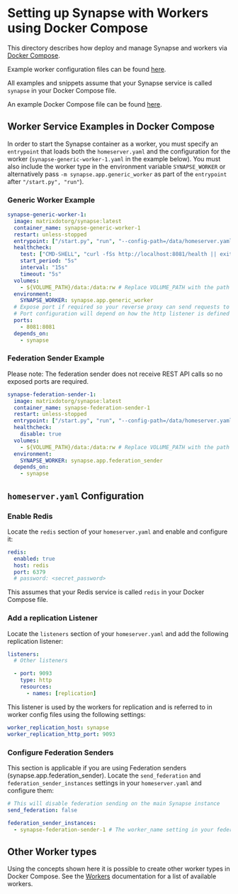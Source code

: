 # Setting up Synapse with Workers using Docker Compose

This directory describes how deploy and manage Synapse and workers via [Docker Compose](https://docs.docker.com/compose/).

Example worker configuration files can be found [here](workers).

All examples and snippets assume that your Synapse service is called `synapse` in your Docker Compose file.

An example Docker Compose file can be found [here](docker-compose.yaml).

## Worker Service Examples in Docker Compose

In order to start the Synapse container as a worker, you must specify an `entrypoint` that loads both the `homeserver.yaml` and the configuration for the worker (`synapse-generic-worker-1.yaml` in the example below). You must also include the worker type in the environment variable `SYNAPSE_WORKER` or alternatively pass `-m synapse.app.generic_worker` as part of the `entrypoint` after `"/start.py", "run"`).

### Generic Worker Example

```yaml
synapse-generic-worker-1:
  image: matrixdotorg/synapse:latest
  container_name: synapse-generic-worker-1
  restart: unless-stopped
  entrypoint: ["/start.py", "run", "--config-path=/data/homeserver.yaml", "--config-path=/data/workers/synapse-generic-worker-1.yaml"]
  healthcheck:
    test: ["CMD-SHELL", "curl -fSs http://localhost:8081/health || exit 1"]
    start_period: "5s"
    interval: "15s"
    timeout: "5s"
  volumes:
    - ${VOLUME_PATH}/data:/data:rw # Replace VOLUME_PATH with the path to your Synapse volume
  environment:
    SYNAPSE_WORKER: synapse.app.generic_worker
  # Expose port if required so your reverse proxy can send requests to this worker
  # Port configuration will depend on how the http listener is defined in the worker configuration file
  ports:
    - 8081:8081
  depends_on:
    - synapse
```

### Federation Sender Example

Please note: The federation sender does not receive REST API calls so no exposed ports are required.

```yaml
synapse-federation-sender-1:
  image: matrixdotorg/synapse:latest
  container_name: synapse-federation-sender-1
  restart: unless-stopped
  entrypoint: ["/start.py", "run", "--config-path=/data/homeserver.yaml", "--config-path=/data/workers/synapse-federation-sender-1.yaml"]
  healthcheck:
    disable: true
  volumes:
    - ${VOLUME_PATH}/data:/data:rw # Replace VOLUME_PATH with the path to your Synapse volume
  environment:
    SYNAPSE_WORKER: synapse.app.federation_sender
  depends_on:
    - synapse
```

## `homeserver.yaml` Configuration

### Enable Redis

Locate the `redis` section of your `homeserver.yaml` and enable and configure it:

```yaml
redis:
  enabled: true
  host: redis
  port: 6379
  # password: <secret_password>  
```

This assumes that your Redis service is called `redis` in your Docker Compose file.

### Add a replication Listener

Locate the `listeners` section of your `homeserver.yaml` and add the following replication listener:

```yaml
listeners:
  # Other listeners

  - port: 9093
    type: http
    resources:
      - names: [replication]
```

This listener is used by the workers for replication and is referred to in worker config files using the following settings:

```yaml
worker_replication_host: synapse
worker_replication_http_port: 9093
```

### Configure Federation Senders

This section is applicable if you are using Federation senders (synapse.app.federation_sender). Locate the `send_federation` and `federation_sender_instances` settings in your `homeserver.yaml` and configure them:

```yaml
# This will disable federation sending on the main Synapse instance
send_federation: false

federation_sender_instances:
  - synapse-federation-sender-1 # The worker_name setting in your federation sender worker configuration file
```

## Other Worker types

Using the concepts shown here it is possible to create other worker types in Docker Compose. See the [Workers](https://matrix-org.github.io/synapse/latest/workers.html#available-worker-applications) documentation for a list of available workers.
